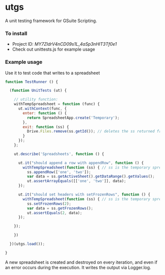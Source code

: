 # utgs
A unit testing framework for GSuite Scripting.

### To install
- Project ID: *MY7ZIdrV4nCD09s1L_4aSp3nHlT3Tf0e1*
- Check out unittests.js for example usage

### Example usage
Use it to test code that writes to a spreadsheet

```js
function TestRunner () {

  (function UnitTests (ut) {

    // utility function:
    withTempSpreadsheet = function (func) {
      ut.withContext(func, { 
        enter: function () {
          return SpreadsheetApp.create('Temporary');
        },
        exit: function (ss) {
          Drive.Files.remove(ss.getId()); // deletes the ss returned from enter 
        }
      });
    };

    ut.describe('Spreadsheets', function () {

      ut.it("should append a row with appendRow", function () { 
        withTempSpreadsheet(function (ss) { // ss is the temporary spreadsheet created above
          ss.appendRow(['one', 'two']);
          var data = ss.getActiveSheet().getDataRange().getValues();
          ut.assertArrayEquals([['one', 'two']], data);
      });

      ut.it("should set headers with setFrozenRows", function () { 
        withTempSpreadsheet(function (ss) { // ss is the temporary spreadsheet created above
          ss.setFrozenRows(2);
          var data = ss.getFrozenRows();
          ut.assertEquals(2, data);
      });

    });

    })

  })(utgs.load());

}
```

A new spreadsheet is created and destroyed on every iteration, and even if an error occurs during the execution. It writes the output via Logger.log.
